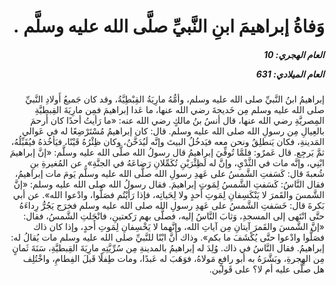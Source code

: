 <h1 dir="rtl">وَفاةُ إبراهيمَ ابنِ النَّبيِّ صلَّى الله عليه وسلَّم .</h1>

<h5 dir="rtl">العام الهجري:  10

العام الميلادي: 631

</h5>

<p dir="rtl">إبراهيمُ ابنُ النَّبيِّ صلى الله عليه وسلم، وأمُّهُ مارِيَةُ القِبْطِيَّةُ، وقد كان جَميعُ أَولادِ النَّبيِّ صلى الله عليه وسلم مِن خَديجةَ رضي الله عنها، ما عَدا إبراهيمَ فمِن مارِيَةَ القِبطيَّةِ المِصريَّةِ رضي الله عنها، قال أنسُ بنُ مالكٍ رضي الله عنه: «ما رَأيتُ أحدًا كان أَرحمَ بالعِيالِ مِن رسولِ الله صلى الله عليه وسلم. قال: كان إبراهيمُ مُسْتَرْضِعًا له في عَوالي المَدينةِ، فكان يَنطلِقُ ونحن معه فيَدخُلُ البيتَ وإنَّه لَيُدَخَّنُ، وكان ظِئْرُهُ قَيْنًا، فيَأخُذهُ فيُقَبِّلُهُ، ثمَّ يَرجِع. قال عَمرٌو: فلمَّا تُوفِّيَ إبراهيمُ قال رسولُ الله صلَّى الله عليه وسلَّم: «إنَّ إبراهيمَ ابْنِي، وإنَّه مات في الثَّدْيِ، وإنَّ له لَظِئْرَيْنِ تُكَمِّلانِ رَضاعَهُ في الجنَّةِ». عن المُغيرةِ بنِ شُعبةَ قال: كَسَفتِ الشَّمسُ على عَهدِ رسولِ الله صلَّى الله عليه وسلَّم يَومَ مات إبراهيمُ، فقال النَّاسُ: كَسَفتِ الشَّمسُ لِمَوتِ إبراهيمَ. فقال رسولُ الله صلى الله عليه وسلم: «إنَّ الشَّمسَ والقَمرَ لا يَنْكَسِفانِ لِمَوتِ أَحدٍ ولا لِحَياتِه، فإذا رَأيْتُم فصَلُّوا، وادْعوا الله». عن أبي بَكرةَ قال: خَسَفتِ الشَّمسُ على عَهدِ رسولِ الله صلى الله عليه وسلم فخرَج يَجُرُّ رِداءَهُ حتَّى انْتَهى إلى المسجدِ، وَثابَ النَّاسُ إليه، فصلَّى بهم رَكعتينِ، فانْجَلتِ الشَّمسُ، فقال: «إنَّ الشَّمسَ والقَمرَ آيتانِ مِن آياتِ الله، وإنَّهما لا يَخْسِفانِ لِمَوتِ أَحدٍ، وإذا كان ذاك فصَلُّوا وادْعوا حتَّى يُكْشَفَ ما بكم». وذاك أنَّ ابْنًا للنَّبيِّ صلى الله عليه وسلم مات يُقالُ له: إبراهيمُ. فقال النَّاسُ في ذاك. وُلِدَ له إبراهيمُ بالمدينةِ مِن سُرِّيَّتِهِ مارِيَةَ القِبطيَّةِ، سَنَةَ ثَمانٍ مِن الهِجرةِ، وبَشَّرَهُ به أبو رافعٍ مَولاهُ، فوَهَبَ له عَبدًا، ومات طِفلًا قَبلَ الفِطامِ، واخْتُلِف هل صلَّى عليه أم لا؟ على قَولين.</p></br>
